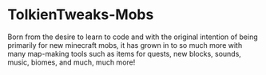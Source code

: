 # TolkienTweaks-Mobs
Born from the desire to learn to code and with the original intention of being primarily for new minecraft mobs, it has grown in to so much more with many map-making tools such as items for quests, new blocks, sounds, music, biomes, and much, much more!